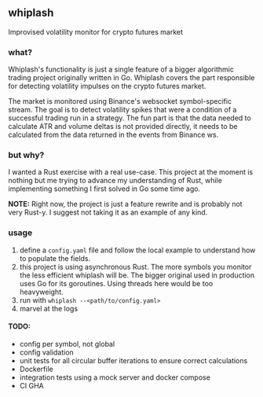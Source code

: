 ## whiplash
Improvised volatility monitor for crypto futures market

### what?
Whiplash's functionality is just a single feature of a bigger algorithmic trading project originally written in Go. Whiplash covers the part responsible for detecting volatility impulses on the crypto futures market.

The market is monitored using Binance's websocket symbol-specific stream. The goal is to detect volatility spikes that were a condition of a successful trading run in a strategy. The fun part is that the data needed to calculate ATR and volume deltas is not provided directly, it needs to be calculated from the data returned in the events from Binance ws.

### but why?
I wanted a Rust exercise with a real use-case. This project at the moment is nothing but me trying to advance my understanding of Rust, while implementing something I first solved in Go some time ago.

**NOTE:** Right now, the project is just a feature rewrite and is probably not very Rust-y. I suggest not taking it as an example of any kind.

### usage
1. define a `config.yaml` file and follow the local example to understand how to populate the fields.
2. this project is using asynchronous Rust. The more symbols you monitor the less efficient whiplash will be. The bigger original used in production uses Go for its goroutines. Using threads here would be too heavyweight.
3. run with `whiplash --<path/to/config.yaml>`
4. marvel at the logs

#### TODO:
- config per symbol, not global
- config validation
- unit tests for all circular buffer iterations to ensure correct calculations
- Dockerfile
- integration tests using a mock server and docker compose
- CI GHA
